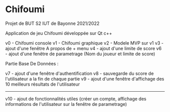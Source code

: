 # Chifoumi

Projet de BUT S2 IUT de Bayonne 2021/2022

Application de jeu Chifoumi développée sur Qt c++

v0 - Chifoumi console
v1 - Chifoumi graphique
v2 - Modele MVP sur v1
v3 - ajout d'une fenêtre A propos de + menu
v4 - ajout d'une limite de score 
v6 - ajout d'une fenêtre de parametrage (Nom du joueur et limite de score)

Partie Base De Données :

v7 - ajout d'une fenêtre d'authentification
v8 - sauvegarde du score de l'utilisateur a la fin de chaque partie
v9 - ajout d'une fenêtre d'affichage des 10 meilleurs résultats de l'utilisateur

-------
v10 - ajout de fonctionnalités utiles (créer un compte, affichage des informations de l'utilisateur sur la fenêtre de parametrage) 
